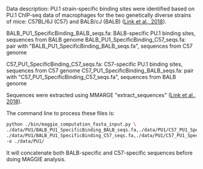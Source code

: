 Data description: PU.1 strain-specific binding sites were identified based on PU.1 ChIP-seq data of macrophages for the two genetically diverse strains of mice: C57BL/6J (C57) and BALB/cJ (BALB) ([Link et al., 2018](https://doi.org/10.1016/j.cell.2018.04.018)). 

BALB_PU1_SpecificBinding_BALB_seqs.fa: BALB-specific PU.1 binding sites, sequences from BALB genome
BALB_PU1_SpecificBinding_C57_seqs.fa: pair with "BALB_PU1_SpecificBinding_BALB_seqs.fa", sequences from C57 genome

C57_PU1_SpecificBinding_C57_seqs.fa: C57-specific PU.1 binding sites, sequences from C57 genome
C57_PU1_SpecificBinding_BALB_seqs.fa: pair with "C57_PU1_SpecificBinding_C57_seqs.fa", sequences from BALB genome

Sequences were extracted using MMARGE "extract_sequences" ([Link et al., 2018](https://doi.org/10.1093/nar/gky491)).

The command line to process these files is:
```bash
python ./bin/maggie_computation_fasta_input.py \
./data/PU1/BALB_PU1_SpecificBinding_BALB_seqs.fa,./data/PU1/C57_PU1_SpecificBinding_C57_seqs.fa \
./data/PU1/BALB_PU1_SpecificBinding_C57_seqs.fa,./data/PU1/C57_PU1_SpecificBinding_BALB_seqs.fa \
-o ./data/PU1/
```
It will concatenate both BALB-specific and C57-specific sequences before doing MAGGIE analysis. 